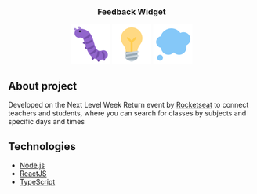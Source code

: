 <h3 align="center">
  Feedback Widget
</h3>

<div align="center">
   
 <img src="https://github.com/CiceroGB/feedwidget/blob/main/web/src/assets/bug.svg" width="80"/>
 <img src="https://github.com/CiceroGB/feedwidget/blob/main/web/src/assets/idea.svg" width="80"/>
 <img src="https://github.com/CiceroGB/feedwidget/blob/main/web/src/assets/thought.svg" width="80"/>
 
</div>

## About project

Developed on the Next Level Week Return event by [Rocketseat](https://rocketseat.com.br/) to connect teachers and students, where you can search for classes by subjects and specific days and times

## Technologies

- [Node.js](https://nodejs.org/en/)
- [ReactJS](https://reactjs.org/)
- [TypeScript](https://www.typescriptlang.org/)
